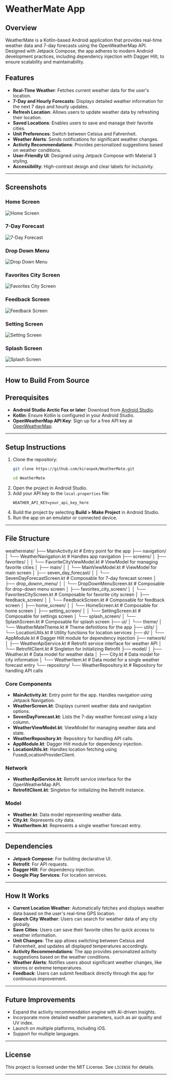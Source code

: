 # WeatherMate App

## Overview
WeatherMate is a Kotlin-based Android application that provides real-time weather data and 7-day forecasts using the OpenWeatherMap API. Designed with Jetpack Compose, the app adheres to modern Android development practices, including dependency injection with Dagger Hilt, to ensure scalability and maintainability.

## Features
- **Real-Time Weather**: Fetches current weather data for the user's location.
- **7-Day and Hourly Forecasts**: Displays detailed weather information for the next 7 days and hourly updates.
- **Refresh Location**: Allows users to update weather data by refreshing their location.
- **Saved Locations**: Enables users to save and manage their favorite cities.
- **Unit Preferences**: Switch between Celsius and Fahrenheit.
- **Weather Alerts**: Sends notifications for significant weather changes.
- **Activity Recommendations**: Provides personalized suggestions based on weather conditions.
- **User-Friendly UI**: Designed using Jetpack Compose with Material 3 styling.
- **Accessibility**: High-contrast design and clear labels for inclusivity.

---

## Screenshots

### Home Screen
![Home Screen](screenshots/home_screen.png)

### 7-Day Forecast
![7-Day Forecast](screenshots/7day_forecast_screen.png)

### Drop Down Menu
![Drop Down Menu](screenshots/drop_downn_menu.png)

### Favorites City Screen
![Favorites City Screen](screenshots/favorites_city_screen.png)

### Feedback Screen
![Feedback Screen](screenshots/feedback_screen.png)

### Setting Screen
![Setting Screen](screenshots/setting_screen.png)

### Splash Screen
![Splash Screen](screenshots/splash_screen.png)

---
## How to Build From Source

## Prerequisites

- **Android Studio Arctic Fox or later**: Download from [Android Studio](https://developer.android.com/studio).
- **Kotlin**: Ensure Kotlin is configured in your Android Studio.
- **OpenWeatherMap API Key**: Sign up for a free API key at [OpenWeatherMap](https://openweathermap.org/).


---

## Setup Instructions

1. Clone the repository:
   ```bash
   git clone https://github.com/kiranpok/WeatherMate.git
   ```
   ```bash
   cd WeatherMate
   ```
2. Open the project in Android Studio.
3. Add your API key to the `local.properties` file:
   ```
   WEATHER_API_KEY=your_api_key_here
   ```
4. Build the project by selecting **Build > Make Project** in Android Studio.
5. Run the app on an emulator or connected device.

---

## File Structure
weathermate/
├── MainActivity.kt                # Entry point for the app
├── navigation/
│   └── WeatherNavigation.kt       # Handles app navigation
├── screens/
│   ├── favorites/
│   │   └── FavoriteCityViewModel.kt  # ViewModel for managing favorite cities
│   ├── main/
│   │   └── MainViewModel.kt          # ViewModel for main screen
│   ├── seven_day_forecast/
│   │   └── SevenDayForecastScreen.kt # Composable for 7-day forecast screen
│   ├── drop_downn_menu/
│   │   └── DropDownMenuScreen.kt     # Composable for drop-down menu screen
│   ├── favorites_city_screen/
│   │   └── FavoritesCityScreen.kt    # Composable for favorite city screen
│   ├── feedback_screen/
│   │   └── FeedbackScreen.kt         # Composable for feedback screen
│   ├── home_screen/
│   │   └── HomeScreen.kt             # Composable for home screen
│   ├── setting_screen/
│   │   └── SettingScreen.kt          # Composable for settings screen
│   └── splash_screen/
│       └── SplashScreen.kt           # Composable for splash screen
├── ui/
│   └── theme/
│       └── WeatherMateTheme.kt       # Theme definitions for the app
├── utils/
│   └── LocationUtils.kt              # Utility functions for location services
├── di/
│   └── AppModule.kt                  # Dagger Hilt module for dependency injection
├── network/
│   ├── WeatherApiService.kt          # Retrofit service interface for weather API
│   └── RetrofitClient.kt             # Singleton for initializing Retrofit
├── model/
│   ├── Weather.kt                    # Data model for weather data
│   ├── City.kt                       # Data model for city information
│   └── WeatherItem.kt                # Data model for a single weather forecast entry
└── repository/
    └── WeatherRepository.kt          # Repository for handling API calls
### Core Components
- **MainActivity.kt**: Entry point for the app. Handles navigation using Jetpack Navigation.
- **WeatherScreen.kt**: Displays current weather data and navigation options.
- **SevenDayForecast.kt**: Lists the 7-day weather forecast using a lazy column.
- **WeatherViewModel.kt**: ViewModel for managing weather data and state.
- **WeatherRepository.kt**: Repository for handling API calls.
- **AppModule.kt**: Dagger Hilt module for dependency injection.
- **LocationUtils.kt**: Handles location fetching using FusedLocationProviderClient.

### Network
- **WeatherApiService.kt**: Retrofit service interface for the OpenWeatherMap API.
- **RetrofitClient.kt**: Singleton for initializing the Retrofit instance.

### Model
- **Weather.kt**: Data model representing weather data.
- **City.kt**: Represents city data.
- **WeatherItem.kt**: Represents a single weather forecast entry.

---

## Dependencies

- **Jetpack Compose**: For building declarative UI.
- **Retrofit**: For API requests.
- **Dagger Hilt**: For dependency injection.
- **Google Play Services**: For location services.

---

## How It Works

- **Current Location Weather**: Automatically fetches and displays weather data based on the user's real-time GPS location.
- **Search City Weather**: Users can search for weather data of any city globally.
- **Save Cities**: Users can save their favorite cities for quick access to weather information.
- **Unit Changes**: The app allows switching between Celsius and Fahrenheit, and updates all displayed temperatures accordingly.
- **Activity Recommendations**: The app provides personalized activity suggestions based on the weather conditions.
- **Weather Alerts**: Notifies users about significant weather changes, like storms or extreme temperatures.
- **Feedback**: Users can submit feedback directly through the app for continuous improvement.

---

## Future Improvements

- Expand the activity recommendation engine with AI-driven insights.
- Incorporate more detailed weather parameters, such as air quality and UV index.
- Launch on multiple platforms, including iOS.
- Support for multiple languages.

---

## License

This project is licensed under the MIT License. See `LICENSE` for details.

---

